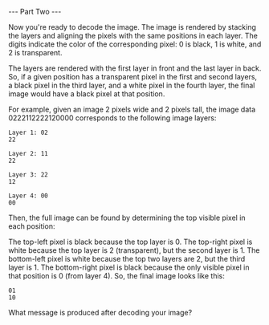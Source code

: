 --- Part Two ---

Now you're ready to decode the image. The image is rendered by stacking the layers and aligning the pixels with the same positions in each layer. The digits indicate the color of the corresponding pixel: 0 is black, 1 is white, and 2 is transparent.

The layers are rendered with the first layer in front and the last layer in back. So, if a given position has a transparent pixel in the first and second layers, a black pixel in the third layer, and a white pixel in the fourth layer, the final image would have a black pixel at that position.

For example, given an image 2 pixels wide and 2 pixels tall, the image data 0222112222120000 corresponds to the following image layers:

```
Layer 1: 02
22

Layer 2: 11
22

Layer 3: 22
12

Layer 4: 00
00
```

Then, the full image can be found by determining the top visible pixel in each position:

The top-left pixel is black because the top layer is 0.
The top-right pixel is white because the top layer is 2 (transparent), but the second layer is 1.
The bottom-left pixel is white because the top two layers are 2, but the third layer is 1.
The bottom-right pixel is black because the only visible pixel in that position is 0 (from layer 4).
So, the final image looks like this:

```
01
10
```

What message is produced after decoding your image?
